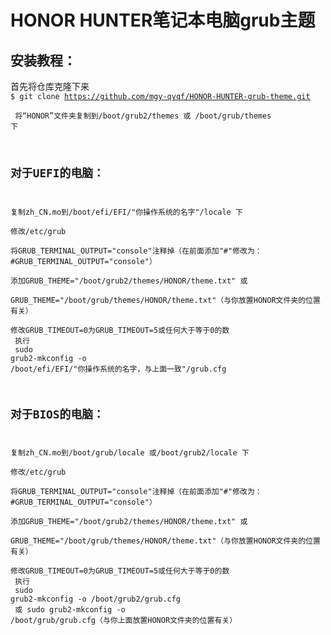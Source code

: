 HONOR HUNTER笔记本电脑grub主题
=
安装教程：<br>
-
首先将仓库克隆下来<br>
<code>$ git clone https://github.com/mgy-qyqf/HONOR-HUNTER-grub-theme.git <br>
将“HONOR”文件夹复制到/boot/grub2/themes 或 /boot/grub/themes 下<br>

对于UEFI的电脑：<br>
-
复制zh_CN.mo到/boot/efi/EFI/"你操作系统的名字"/locale 下<br>
修改/etc/grub<br>
将GRUB_TERMINAL_OUTPUT="console"注释掉（在前面添加"#"修改为：#GRUB_TERMINAL_OUTPUT="console"）<br>
添加GRUB_THEME="/boot/grub2/themes/HONOR/theme.txt" 或<br>
GRUB_THEME="/boot/grub/themes/HONOR/theme.txt"（与你放置HONOR文件夹的位置有关）<br>
修改GRUB_TIMEOUT=0为GRUB_TIMEOUT=5或任何大于等于0的数<br>
执行<br>
sudo grub2-mkconfig -o /boot/efi/EFI/"你操作系统的名字，与上面一致"/grub.cfg<br>

对于BIOS的电脑：<br>
-
复制zh_CN.mo到/boot/grub/locale 或/boot/grub2/locale 下<br>
修改/etc/grub<br>
将GRUB_TERMINAL_OUTPUT="console"注释掉（在前面添加"#"修改为：#GRUB_TERMINAL_OUTPUT="console"）<br>
添加GRUB_THEME="/boot/grub2/themes/HONOR/theme.txt" 或<br>
GRUB_THEME="/boot/grub/themes/HONOR/theme.txt"（与你放置HONOR文件夹的位置有关）<br>
修改GRUB_TIMEOUT=0为GRUB_TIMEOUT=5或任何大于等于0的数<br>
执行<br>
sudo grub2-mkconfig -o /boot/grub2/grub.cfg<br>
或
sudo grub2-mkconfig -o /boot/grub/grub.cfg（与你上面放置HONOR文件夹的位置有关）<br>
